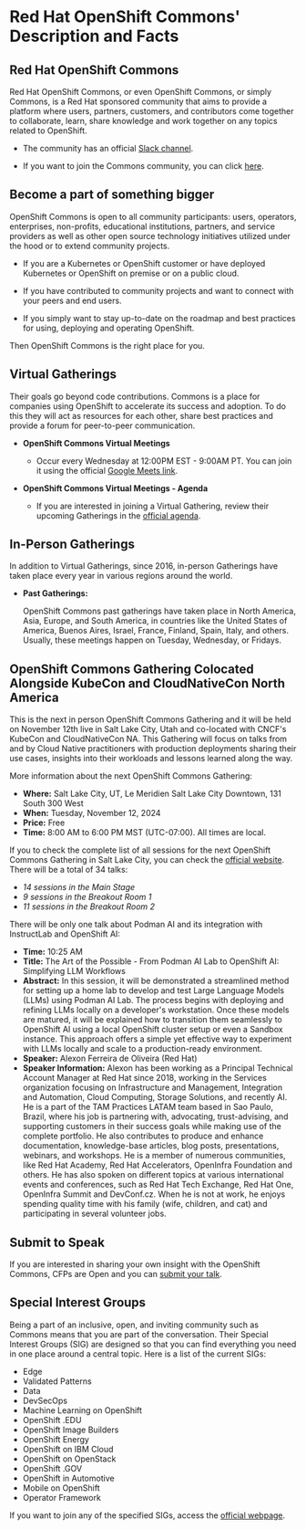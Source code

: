 # Red Hat OpenShift Commons' Description and Facts #

## Red Hat OpenShift Commons ##

Red Hat OpenShift Commons, or even OpenShift Commons, or simply Commons, is a Red Hat sponsored community that aims to provide a platform where users, partners, customers, and contributors come together to collaborate, learn, share knowledge and work together on any topics related to OpenShift.

- The community has an official [Slack channel](https://join.slack.com/t/openshiftcommons/shared_invite/zt-2qq1ehecy-KW04rQI_MNgYFnrIutlcIA).

- If you want to join the Commons community, you can click [here](https://commons.openshift.org/virtualgatherings/).

## Become a part of something bigger ##

OpenShift Commons is open to all community participants: users, operators, enterprises, non-profits, educational institutions, partners, and service providers as well as other open source technology initiatives utilized under the hood or to extend community projects.

- If you are a Kubernetes or OpenShift customer or have deployed Kubernetes or OpenShift on premise or on a public cloud.

- If you have contributed to community projects and want to connect with your peers and end users.

- If you simply want to stay up-to-date on the roadmap and best practices for using, deploying and operating OpenShift.

Then OpenShift Commons is the right place for you.

## Virtual Gatherings ##

Their goals go beyond code contributions. Commons is a place for companies using OpenShift to accelerate its success and adoption. To do this they will act as resources for each other, share best practices and provide a forum for peer-to-peer communication.

- **OpenShift Commons Virtual Meetings**

  - Occur every Wednesday at 12:00PM EST - 9:00AM PT. You can join it using the official [Google Meets link](https://red.ht/commons-general).

- **OpenShift Commons Virtual Meetings - Agenda**

  - If you are interested in joining a Virtual Gathering, review their upcoming Gatherings in the [official agenda](https://red.ht/commons-GENERAL-agenda).

## In-Person Gatherings ##

In addition to Virtual Gatherings, since 2016, in-person Gatherings have taken place every year in various regions around the world. 

- **Past Gatherings:**
  
  OpenShift Commons past gatherings have taken place in North America, Asia, Europe, and South America, in countries like the United States of America, Buenos Aires, Israel, France, Finland, Spain, Italy, and others. Usually, these meetings happen on Tuesday, Wednesday, or Fridays.

## OpenShift Commons Gathering Colocated Alongside KubeCon and CloudNativeCon North America ##

This is the next in person OpenShift Commons Gathering and it will be held on November 12th live in Salt Lake City, Utah and co-located with CNCF's KubeCon and CloudNativeCon NA. This Gathering will focus on talks from and by Cloud Native practitioners with production deployments sharing their use cases, insights into their workloads and lessons learned along the way.

More information about the next OpenShift Commons Gathering:

- **Where:** Salt Lake City, UT, Le Meridien Salt Lake City Downtown, 131 South 300 West
- **When:** Tuesday, November 12, 2024
- **Price:** Free
- **Time:** 8:00 AM to 6:00 PM MST (UTC-07:00). All times are local.

If you to check the complete list of all sessions for the next OpenShift Commons Gathering in Salt Lake City, you can check the [official website](https://commons.openshift.org/gatherings/kubecon-24-nov-12/). There will be a total of 34 talks:

- *14 sessions in the Main Stage*
- *9 sessions in the Breakout Room 1*
- *11 sessions in the Breakout Room 2*

There will be only one talk about Podman AI and its integration with InstructLab and OpenShift AI:

- **Time:** 10:25 AM
- **Title:** The Art of the Possible - From Podman AI Lab to OpenShift AI: Simplifying LLM Workflows 
- **Abstract:** In this session, it will be demonstrated a streamlined method for setting up a home lab to develop and test Large Language Models (LLMs) using Podman AI Lab. The process begins with deploying and refining LLMs locally on a developer's workstation. Once these models are matured, it will be explained how to transition them seamlessly to OpenShift AI using a local OpenShift cluster setup or even a Sandbox instance. This approach offers a simple yet effective way to experiment with LLMs locally and scale to a production-ready environment.
- **Speaker:** Alexon Ferreira de Oliveira (Red Hat)
- **Speaker Information:** Alexon has been working as a Principal Technical Account Manager at Red Hat since 2018, working in the Services organization focusing on Infrastructure and Management, Integration and Automation, Cloud Computing, Storage Solutions, and recently AI. He is a part of the TAM Practices LATAM team based in Sao Paulo, Brazil, where his job is partnering with, advocating, trust-advising, and supporting customers in their success goals while making use of the complete portfolio. He also contributes to produce and enhance documentation, knowledge-base articles, blog posts, presentations, webinars, and workshops. He is a member of numerous communities, like Red Hat Academy, Red Hat Accelerators, OpenInfra Foundation and others. He has also spoken on different topics at various international events and conferences, such as Red Hat Tech Exchange, Red Hat One, OpenInfra Summit and DevConf.cz. When he is not at work, he enjoys spending quality time with his family (wife, children, and cat) and participating in several volunteer jobs.
    
## Submit to Speak ##

If you are interested in sharing your own insight with the OpenShift Commons, CFPs are Open and you can [submit your talk](https://red.ht/commons-general-speaking). 

## Special Interest Groups ##

Being a part of an inclusive, open, and inviting community such as Commons means that you are part of the conversation. Their Special Interest Groups (SIG) are designed so that you can find everything you need in one place around a central topic. Here is a list of the current SIGs:

- Edge
- Validated Patterns
- Data
- DevSecOps
- Machine Learning on OpenShift
- OpenShift .EDU
- OpenShift Image Builders
- OpenShift Energy
- OpenShift on IBM Cloud
- OpenShift on OpenStack
- OpenShift .GOV
- OpenShift in Automotive
- Mobile on OpenShift
- Operator Framework

If you want to join any of the specified SIGs, access the [official webpage](https://commons.openshift.org/virtualgatherings/).

